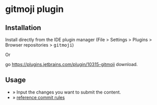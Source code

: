 # gitmoji plugin

## Installation

Install directly from the IDE plugin manager (File > Settings > Plugins > Browser repositories > <kbd>gitmoji</kbd>)

Or 

go https://plugins.jetbrains.com/plugin/10315-gitmoji download.

## Usage

- » Input the changes you want to submit the content.
- » [reference commit rules](https://gitmoji.carloscuesta.me)
